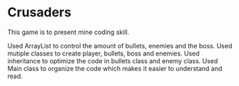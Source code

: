 # Crusaders

This game is to present mine coding skill. 

Used ArrayList to control the amount of bullets, enemies and the boss. 
Used mutiple classes to create player, bullets, boss and enemies. 
Used inheritance to optimize the code in bullets class and enemy class. 
Used Main class to organize the code which makes it easier to understand and read. 
